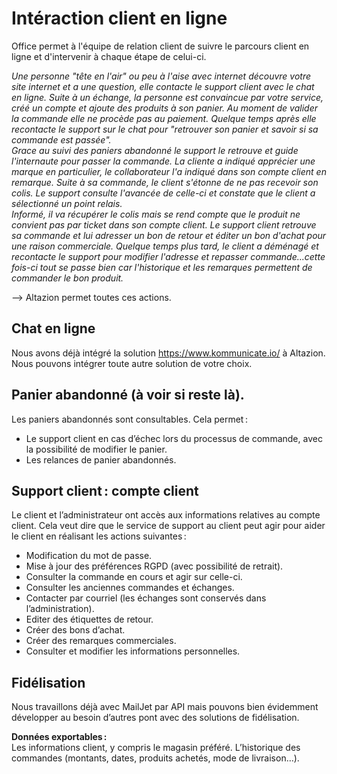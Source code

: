 # Intéraction client en ligne
Office permet à l'équipe de relation client de suivre le parcours client en ligne et d'intervenir à chaque étape de celui-ci. 

_Une personne "tête en l'air" ou peu à l'aise avec internet découvre votre site internet et a une question, elle contacte le support client avec le chat en ligne. 
Suite à un échange, la personne est convaincue par votre service, créé un compte et ajoute des produits à son panier. 
Au moment de valider la commande elle ne procède pas au paiement. Quelque temps après elle recontacte le support sur le chat pour "retrouver son panier et savoir si sa commande est passée".  
Grace au suivi des paniers abandonné le support le retrouve et guide l'internaute pour passer la commande. La cliente a indiqué apprécier une marque en particulier, le collaborateur l'a indiqué dans son compte client en remarque. 
Suite à sa commande, le client s'étonne de ne pas recevoir son colis. Le support consulte l'avancée de celle-ci et constate que le client a sélectionné un point relais.  
Informé, il va récupérer le colis mais se rend compte que le produit ne convient pas par ticket dans son compte client.
Le support client retrouve sa commande et lui adresser un bon de retour et éditer un bon d'achat pour une raison commerciale. 
Quelque temps plus tard, le client a déménagé et recontacte le support pour modifier l'adresse et repasser commande...cette fois-ci tout se passe bien car l'historique et les remarques permettent de commander le bon produit._

--> Altazion permet toutes ces actions.

## Chat en ligne 

Nous avons déjà intégré la solution https://www.kommunicate.io/ à Altazion. 
Nous pouvons intégrer toute autre solution de votre choix.  


## Panier abandonné (à voir si reste là).

Les paniers abandonnés sont consultables. Cela permet :  
- Le support client en cas d’échec lors du processus de commande, avec la possibilité de modifier le panier.  
- Les relances de panier abandonnés.  

## Support client : compte client 

Le client et l’administrateur ont accès aux informations relatives au compte client.
Cela veut dire que le service de support au client peut agir pour aider le client en réalisant les actions suivantes :  
- Modification du mot de passe. 
- Mise à jour des préférences RGPD (avec possibilité de retrait). 
- Consulter la commande en cours et agir sur celle-ci. 
- Consulter les anciennes commandes et échanges. 
- Contacter par courriel (les échanges sont conservés dans l’administration). 
- Editer des étiquettes de retour. 
- Créer des bons d’achat. 
- Créer des remarques commerciales. 
- Consulter et modifier les informations personnelles. 

## Fidélisation 

Nous travaillons déjà avec MailJet par API mais pouvons bien évidemment développer au besoin d’autres pont avec des solutions de fidélisation.  

**Données exportables :**  
Les informations client, y compris le magasin préféré. 
L’historique des commandes (montants, dates, produits achetés, mode de livraison…). 
